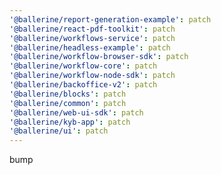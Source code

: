 ```yaml
---
'@ballerine/report-generation-example': patch
'@ballerine/react-pdf-toolkit': patch
'@ballerine/workflows-service': patch
'@ballerine/headless-example': patch
'@ballerine/workflow-browser-sdk': patch
'@ballerine/workflow-core': patch
'@ballerine/workflow-node-sdk': patch
'@ballerine/backoffice-v2': patch
'@ballerine/blocks': patch
'@ballerine/common': patch
'@ballerine/web-ui-sdk': patch
'@ballerine/kyb-app': patch
'@ballerine/ui': patch
---
```


bump
